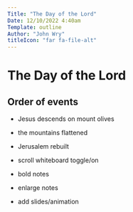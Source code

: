 ```yaml
---
Title: "The Day of the Lord"
Date: 12/10/2022 4:40am
Template: outline
Author: "John Wry"
titleIcon: "far fa-file-alt"
---
```


# The Day of the Lord

## Order of events



- Jesus descends on mount olives

- the mountains flattened
- Jerusalem rebuilt





- scroll whiteboard toggle/on
- bold notes
- enlarge notes
- add slides/animation